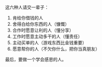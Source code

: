 这六种人请交一辈子：

1. 肯给你借钱的人
2. 舍得白给你东西的人（慷慨）
3. 合作时愿意让利的人（懂分享）
4. 工作时愿意主动多干的人（懂责任）
5. 主动买单的人（游戏东西比金钱重要）
6. 愿意帮你的人（不欠你什么，把你当真朋友）

最后，要做一个学会感恩的人。